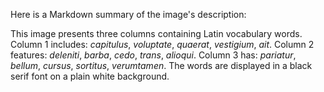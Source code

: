 Here is a Markdown summary of the image's description:

This image presents three columns containing Latin vocabulary words. Column 1 includes: *capitulus*, *voluptate*, *quaerat*, *vestigium*, *ait*. Column 2 features: *deleniti*, *barba*, *cedo*, *trans*, *alioqui*. Column 3 has: *pariatur*, *bellum*, *cursus*, *sortitus*, *verumtamen*. The words are displayed in a black serif font on a plain white background.